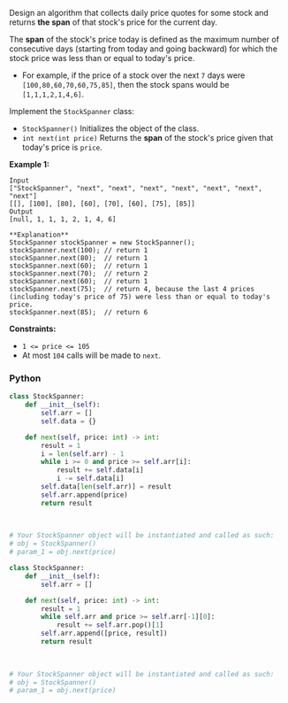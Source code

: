Design an algorithm that collects daily price quotes for some stock and returns  **the span**  of that stock's price for the current day.

The  **span**  of the stock's price today is defined as the maximum number of consecutive days (starting from today and going backward) for which the stock price was less than or equal to today's price.

-   For example, if the price of a stock over the next  `7`  days were  `[100,80,60,70,60,75,85]`, then the stock spans would be  `[1,1,1,2,1,4,6]`.

Implement the  `StockSpanner`  class:

-   `StockSpanner()`  Initializes the object of the class.
-   `int next(int price)`  Returns the  **span**  of the stock's price given that today's price is  `price`.

**Example 1:**
```
Input
["StockSpanner", "next", "next", "next", "next", "next", "next", "next"]
[[], [100], [80], [60], [70], [60], [75], [85]]
Output
[null, 1, 1, 1, 2, 1, 4, 6]

**Explanation**
StockSpanner stockSpanner = new StockSpanner();
stockSpanner.next(100); // return 1
stockSpanner.next(80);  // return 1
stockSpanner.next(60);  // return 1
stockSpanner.next(70);  // return 2
stockSpanner.next(60);  // return 1
stockSpanner.next(75);  // return 4, because the last 4 prices (including today's price of 75) were less than or equal to today's price.
stockSpanner.next(85);  // return 6
```

**Constraints:**

-   `1 <= price <= 105`
-   At most  `104`  calls will be made to  `next`.


### Python
```python
class StockSpanner:
    def __init__(self):
        self.arr = []
        self.data = {}

    def next(self, price: int) -> int:
        result = 1
        i = len(self.arr) - 1
        while i >= 0 and price >= self.arr[i]:
            result += self.data[i]
            i -= self.data[i]
        self.data[len(self.arr)] = result
        self.arr.append(price)
        return result
            
        

# Your StockSpanner object will be instantiated and called as such:
# obj = StockSpanner()
# param_1 = obj.next(price)
```

```python
class StockSpanner:
    def __init__(self):
        self.arr = []

    def next(self, price: int) -> int:
        result = 1
        while self.arr and price >= self.arr[-1][0]:
            result += self.arr.pop()[1]
        self.arr.append([price, result])
        return result
            
        

# Your StockSpanner object will be instantiated and called as such:
# obj = StockSpanner()
# param_1 = obj.next(price)
```